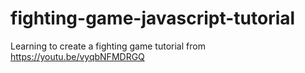 ﻿# fighting-game-javascript-tutorial
Learning to create a fighting game tutorial from https://youtu.be/vyqbNFMDRGQ
